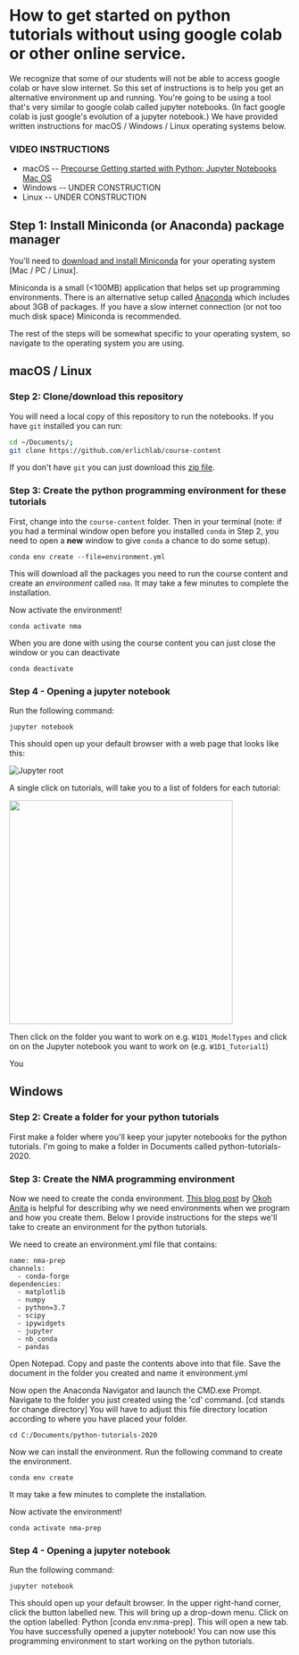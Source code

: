 # How to get started on python tutorials without using google colab or other online service.

We recognize that some of our students will not be able to access google colab or have slow internet.  So this set of instructions is to help you get an alternative environment up and running.  You're going to be using a tool that's very similar to google colab called jupyter notebooks. (In fact google colab is just google's evolution of a jupyter notebook.) We have provided written instructions for macOS / Windows / Linux operating systems below.

### VIDEO INSTRUCTIONS
- macOS -- [Precourse Getting started with Python: Jupyter Notebooks Mac OS](https://www.youtube.com/watch?v=ex3W0QVQioU&feature=youtu.be)
- Windows -- UNDER CONSTRUCTION
- Linux -- UNDER CONSTRUCTION

## Step 1: Install Miniconda (or Anaconda) package manager

You'll need to [download and install Miniconda](https://docs.conda.io/en/latest/miniconda.html) for your operating system [Mac / PC / Linux].  

Miniconda is a small (<100MB) application that helps set up programming environments. There is an alternative setup called [Anaconda](https://docs.anaconda.com/anaconda/install/) which includes about 3GB of packages. If you have a slow internet connection (or not too much disk space) Miniconda is recommended.

The rest of the steps will be somewhat specific to your operating system, so navigate to the operating system you are using.

## macOS / Linux

### Step 2: Clone/download this repository

You will need a local copy of this repository to run the notebooks. If you have `git` installed you can run:

```bash
cd ~/Documents/;
git clone https://github.com/erlichlab/course-content
```

If you don't have `git` you can just download this [zip file](https://github.com/erlichlab/course-content/archive/master.zip). 

### Step 3: Create the python programming environment for these tutorials

First, change into the `course-content` folder. Then in your terminal (note: if you had a terminal window open before you installed `conda` in Step 2, you need to open a **new** window to give `conda` a chance to do some setup).

    conda env create --file=environment.yml

This will download all the packages you need to run the course content and create an _environment_ called `nma`. It may take a few minutes to complete the installation.

Now activate the environment!

    conda activate nma

When you are done with using the course content you can just close the window or you can deactivate

    conda deactivate

### Step 4 - Opening a jupyter notebook
Run the following command:

	jupyter notebook

This should open up your default browser with a web page that looks like this:

![Jupyter root](media/jupyter-main.png)

A single click on tutorials, will take you to a list of folders for each tutorial:

<img src=media/jupyter-tutorials.png height=400>

Then click on the folder you want to work on e.g. `W1D1_ModelTypes` and click on on the Jupyter notebook you want to work on (e.g. `W1D1_Tutorial1`)

You 


## Windows

### Step 2: Create a folder for your python tutorials
First make a folder where you'll keep your jupyter notebooks for the python tutorials.  I'm going to make a folder in Documents called python-tutorials-2020.

### Step 3: Create the NMA programming environment
Now we need to create the conda environment.  [This blog post](https://heartbeat.fritz.ai/creating-python-virtual-environments-with-conda-why-and-how-180ebd02d1db) by [Okoh Anita](https://heartbeat.fritz.ai/@anitaokoh) is helpful for describing why we need environments when we program and how you create them.  Below I provide instructions for the steps we'll take to create an environment for the python tutorials.

We need to create an environment.yml file that contains:

	name: nma-prep
	channels:
	  - conda-forge
	dependencies:
	  - matplotlib
	  - numpy
	  - python=3.7
	  - scipy
	  - ipywidgets
	  - jupyter
	  - nb_conda
	  - pandas

Open Notepad. Copy and paste the contents above into that file.  Save the document in the folder you created and name it environment.yml

Now open the Anaconda Navigator and launch the CMD.exe Prompt. Navigate to the folder you just created using the 'cd' command. [cd stands for change directory] You will have to adjust this file directory location according to where you have placed your folder. 

`cd C:/Documents/python-tutorials-2020`

Now we can install the environment.  Run the following command to create the environment. 
	
	conda env create

It may take a few minutes to complete the installation.

Now activate the environment!

	conda activate nma-prep

### Step 4 - Opening a jupyter notebook
Run the following command:

	jupyter notebook

This should open up your default browser.  In the upper right-hand corner, click the button labelled new.  This will bring up a drop-down menu.  Click on the option labelled: Python [conda env:nma-prep].  This will open a new tab.  You have successfully opened a jupyter notebook!  You can now use this programming environment to start working on the python tutorials. 
